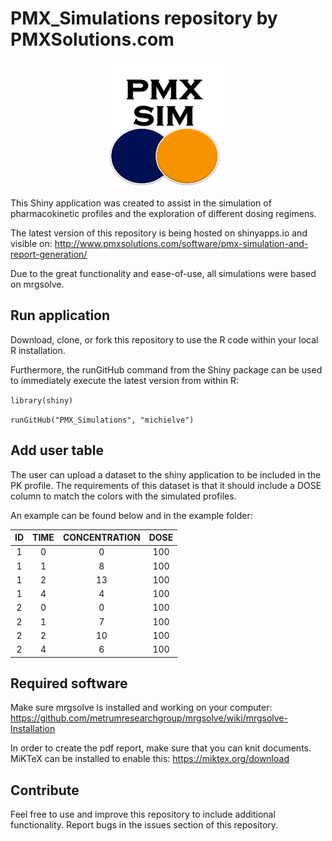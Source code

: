 # PMX_Simulations repository by PMXSolutions.com

<p align="center">
<img src="./www/PMXSim.png" width="200" height="200">
</p>

This Shiny application was created to assist in the simulation of pharmacokinetic profiles and the exploration of different dosing regimens.

The latest version of this repository is being hosted on shinyapps.io and visible on:
http://www.pmxsolutions.com/software/pmx-simulation-and-report-generation/

Due to the great functionality and ease-of-use, all simulations were based on mrgsolve. 



## Run application
Download, clone, or fork this repository to use the R code within your local R installation. 

Furthermore, the runGitHub command from the Shiny package can be used to immediately execute the latest version from within R:

`library(shiny)`

`runGitHub("PMX_Simulations", "michielve")`


## Add user table
The user can upload a dataset to the shiny application to be included in the PK profile. The requirements of this dataset is that it should include a DOSE column to match the colors with the simulated profiles.

An example can be found below and in the example folder:

| ID | TIME | CONCENTRATION | DOSE |
| :--: | :--: | :--: | :--: |
| 1  | 0    | 0 | 100 |
| 1  | 1 | 8 | 100|
| 1  | 2 | 13 | 100|
| 1  | 4 | 4 | 100|
| 2  | 0 | 0 | 100|
| 2  | 1 | 7 | 100|
| 2  | 2 | 10 | 100|
| 2  | 4 | 6 | 100|


## Required software
Make sure mrgsolve is installed and working on your computer:
https://github.com/metrumresearchgroup/mrgsolve/wiki/mrgsolve-Installation

In order to create the pdf report, make sure that you can knit documents. MiKTeX can be installed to enable this:
https://miktex.org/download


## Contribute
Feel free to use and improve this repository to include additional functionality. Report bugs in the issues section of this repository.

